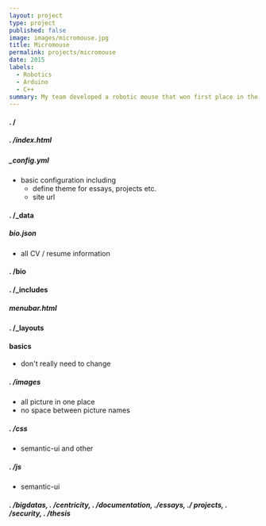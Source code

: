 ```yaml
---
layout: project
type: project
published: false
image: images/micromouse.jpg
title: Micromouse
permalink: projects/micromouse
date: 2015
labels:
  - Robotics
  - Arduino
  - C++
summary: My team developed a robotic mouse that won first place in the 2015 UH Micromouse competition.
---
```


#### . /
##### . /index.html

##### _config.yml
 * basic configuration including
   * define theme for essays, projects etc.
   * site url

#### . /_data
##### bio.json
 * all CV / resume information

#### . /bio

#### . /_includes
##### menubar.html

#### . /_layouts


#### basics
 * don't really need to change
##### . /images 
 * all picture in one place
 * no space between picture names
##### . /css
 * semantic-ui and other
##### . /js
 * semantic-ui

##### . /bigdatas, . /centricity, . /documentation, ./essays, ./ projects, . /security, . /thesis